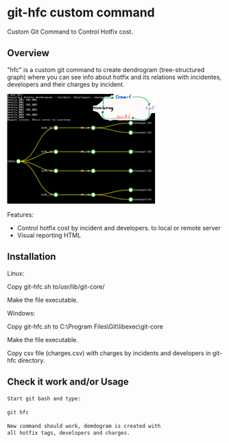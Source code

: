 # git-hfc custom command

Custom Git Command to Control Hotfix cost.

## Overview

"hfc" is a custom git command to create dendrogram (tree-structured graph) where you can see
info about hotfix and its relations with incidentes, developers and their charges by incident.

<img src="screenshots/git-hfc.jpg" width="345px" />

Features:

- Control hotfix cost by incident and developers. to local or remote server
- Visual reporting HTML

## Installation

Linux:

Copy git-hfc.sh to/usr/lib/git-core/

Make the file executable.

Windows:

Copy git-hfc.sh to C:\Program Files\Git\libexec\git-core  

Make the file executable.

Copy csv file (charges.csv) with charges by incidents and developers in git-hfc directory. 

## Check it work and/or Usage

```
Start git bash and type:

git hfc

New command should work, demdogram is created with
all hotfix tags, developers and charges.

